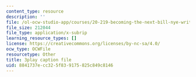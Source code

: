 ```yaml
---
content_type: resource
description: ''
file: /ol-ocw-studio-app/courses/20-219-becoming-the-next-bill-nye-writing-and-hosting-the-educational-show-january-iap-2015/8841737ecc325f839175825c849c8146_AjK2zF9yN0k.vtt
file_size: 212044
file_type: application/x-subrip
learning_resource_types: []
license: https://creativecommons.org/licenses/by-nc-sa/4.0/
ocw_type: OCWFile
resourcetype: Other
title: 3play caption file
uid: 8841737e-cc32-5f83-9175-825c849c8146
---
```

